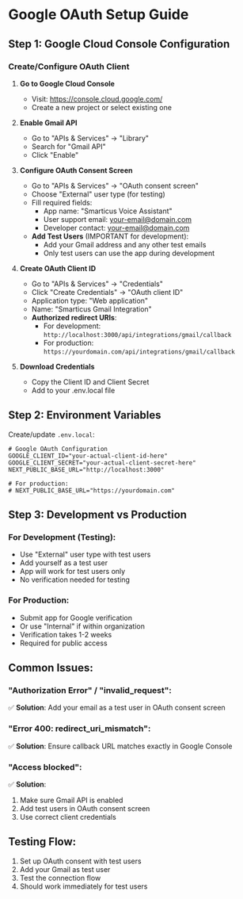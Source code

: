 # Google OAuth Setup Guide

## Step 1: Google Cloud Console Configuration

### Create/Configure OAuth Client

1. **Go to Google Cloud Console**
   - Visit: https://console.cloud.google.com/
   - Create a new project or select existing one

2. **Enable Gmail API**
   - Go to "APIs & Services" → "Library"
   - Search for "Gmail API"
   - Click "Enable"

3. **Configure OAuth Consent Screen**
   - Go to "APIs & Services" → "OAuth consent screen"
   - Choose "External" user type (for testing)
   - Fill required fields:
     - App name: "Smarticus Voice Assistant"
     - User support email: your-email@domain.com
     - Developer contact: your-email@domain.com
   - **Add Test Users** (IMPORTANT for development):
     - Add your Gmail address and any other test emails
     - Only test users can use the app during development

4. **Create OAuth Client ID**
   - Go to "APIs & Services" → "Credentials"
   - Click "Create Credentials" → "OAuth client ID"
   - Application type: "Web application"
   - Name: "Smarticus Gmail Integration"
   - **Authorized redirect URIs**:
     - For development: `http://localhost:3000/api/integrations/gmail/callback`
     - For production: `https://yourdomain.com/api/integrations/gmail/callback`

5. **Download Credentials**
   - Copy the Client ID and Client Secret
   - Add to your .env.local file

## Step 2: Environment Variables

Create/update `.env.local`:

```env
# Google OAuth Configuration
GOOGLE_CLIENT_ID="your-actual-client-id-here"
GOOGLE_CLIENT_SECRET="your-actual-client-secret-here"
NEXT_PUBLIC_BASE_URL="http://localhost:3000"

# For production:
# NEXT_PUBLIC_BASE_URL="https://yourdomain.com"
```

## Step 3: Development vs Production

### For Development (Testing):
- Use "External" user type with test users
- Add yourself as a test user
- App will work for test users only
- No verification needed for testing

### For Production:
- Submit app for Google verification
- Or use "Internal" if within organization
- Verification takes 1-2 weeks
- Required for public access

## Common Issues:

### "Authorization Error" / "invalid_request":
✅ **Solution**: Add your email as a test user in OAuth consent screen

### "Error 400: redirect_uri_mismatch":
✅ **Solution**: Ensure callback URL matches exactly in Google Console

### "Access blocked":
✅ **Solution**: 
1. Make sure Gmail API is enabled
2. Add test users in OAuth consent screen
3. Use correct client credentials

## Testing Flow:
1. Set up OAuth consent with test users
2. Add your Gmail as test user
3. Test the connection flow
4. Should work immediately for test users
